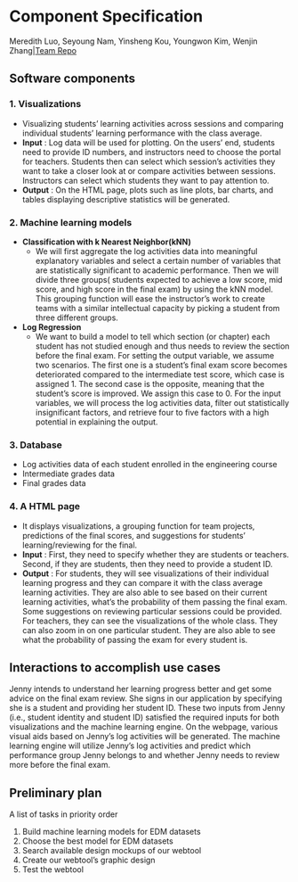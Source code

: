 # Component Specification

Meredith Luo, Seyoung Nam, Yinsheng Kou, Youngwon Kim, Wenjin Zhang|[Team Repo](https://github.com/EPM-LearningAnalytics/EPM_Project)

## **Software components**

### **1. Visualizations**
* Visualizing students’ learning activities across sessions and comparing individual students’ learning performance with the class average.
* **Input** : Log data will be used for plotting. On the users’ end, students need to provide ID numbers, and instructors need to choose the portal for teachers. Students then can select which session’s activities they want to take a closer look at or compare activities between sessions. Instructors can select which students they want to pay attention to. 
* **Output** : On the HTML page, plots such as line plots, bar charts, and tables displaying descriptive statistics will be generated. 


### **2. Machine learning models**
* **Classification with k Nearest Neighbor(kNN)**
    * We will first aggregate the log activities data into meaningful explanatory variables and select a certain number of variables that are statistically significant to academic performance. Then we will divide three groups( students expected to achieve a low score, mid score, and high score in the final exam) by using the kNN model. This grouping function will ease the instructor’s work to create teams with a similar intellectual capacity by picking a student from three different groups.
* **Log Regression**
    * We want to build a model to tell which section (or chapter) each student has not studied enough and thus needs to review the section before the final exam. For setting the output variable, we assume two scenarios. The first one is a student’s final exam score becomes deteriorated compared to the intermediate test score, which case is assigned 1. The second case is the opposite, meaning that the student’s score is improved. We assign this case to 0. For the input variables, we will process the log activities data, filter out statistically insignificant factors, and retrieve four to five factors with a high potential in explaining the output. 


### **3. Database**
* Log activities data of each student enrolled in the engineering course
* Intermediate grades data
* Final grades data


### **4. A HTML page**
* It displays visualizations, a grouping function for team projects, predictions of the final scores, and suggestions for students’ learning/reviewing for the final.
* **Input** : First, they need to specify whether they are students or teachers. Second, if they are students, then they need to provide a student ID. 
* **Output** : For students, they will see visualizations of their individual learning progress and they can compare it with the class average learning activities. They are also able to see based on their current learning activities, what’s the probability of them passing the final exam. Some suggestions on reviewing particular sessions could be provided. For teachers, they can see the visualizations of the whole class. They can also zoom in on one particular student. They are also able to see what the probability of passing the exam for every student is. 




## **Interactions to accomplish use cases**

Jenny intends to understand her learning progress better and get some advice on the final exam review. She signs in our application by specifying she is a student and providing her student ID. These two inputs from Jenny (i.e., student identity and student ID) satisfied the required inputs for both visualizations and the machine learning engine. On the webpage, various visual aids based on Jenny’s log activities will be generated. The machine learning engine will utilize Jenny’s log activities and predict which performance group Jenny belongs to and whether Jenny needs to review more before the final exam. 




## **Preliminary plan**

A list of tasks in priority order
1. Build machine learning models for EDM datasets 
2. Choose the best model for EDM datasets 
3. Search available design mockups of our webtool 
4. Create our webtool’s graphic design
5. Test the webtool
